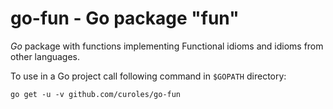 # go-fun - Go package "fun"

_Go_ package with functions implementing Functional idioms and idioms from other languages.

To use in a Go project call following command in `$GOPATH` directory:

```terminal
go get -u -v github.com/curoles/go-fun
```

